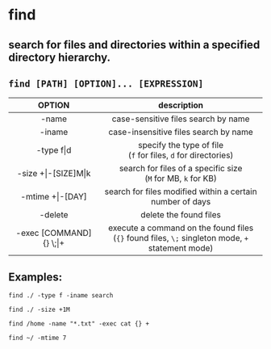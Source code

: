 # find

search for files and directories within a specified directory hierarchy.
---

` find [PATH] [OPTION]... [EXPRESSION] `
---

| **OPTION** | description |
|:---:|:---:|
| -name | case-sensitive files search by name |
| -iname | case-insensitive files search by name |
| -type f\|d | specify the type of file <br> (`f` for files, `d` for directories) |
| -size +\|-[SIZE]M\|k | search for files of a specific size <br> (`M` for MB, `k` for KB) |
| -mtime +\|-[DAY] | search for files modified within a certain number of days |
| -delete | delete the found files |
| -exec [COMMAND] {} \\;\|+ | execute a command on the found files <br> (`{}` found files, `\;` singleton mode, `+` statement mode) |

## Examples:
` find ./ -type f -iname search `

` find ./ -size +1M `

` find /home -name "*.txt" -exec cat {} + `

` find ~/ -mtime 7 `